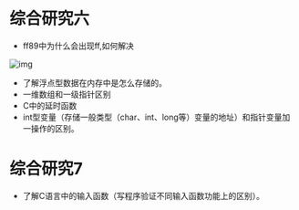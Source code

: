 # 综合研究六

- ff89中为什么会出现ff,如何解决

![img](https://gitee.com/bgst009/markdownPicUrl/raw/master/20201007093604.jpg) 

- 了解浮点型数据在内存中是怎么存储的。
- 一维数组和一级指针区别
- C中的延时函数
- int型变量（存储一般类型（char、int、long等）变量的地址）和指针变量加一操作的区别。



# 综合研究7

- 了解C语言中的输入函数（写程序验证不同输入函数功能上的区别）。